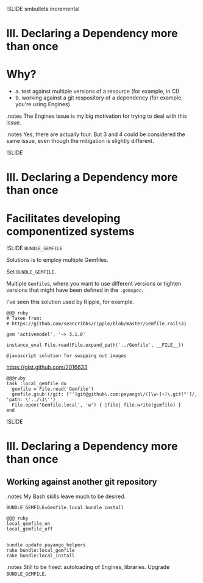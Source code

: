 !SLIDE smbullets incremental
# III. Declaring a Dependency more than once

# Why?

- a. test against multiple versions of a resource (for example, in CI)
- b. working against a git respository of a dependency (for example, you're using Engines)

.notes The Engines issue is my big motivation for trying to deal with this issue.

.notes Yes, there are actually four. But 3 and 4 could be considered the same
issue, even though the mitigation is slightly different.

!SLIDE
# III. Declaring a Dependency more than once
# Facilitates developing componentized systems

!SLIDE
`BUNDLE_GEMFILE`

Solutions is to employ multiple Gemfiles.

Set `BUNDLE_GEMFILE`.

Multiple `Gemfile`s, where you want to use different versions or tighten versions
that might have been defined in the `.gemspec`.

I've seen this solution used by Ripple, for example.

    @@@ ruby
    # Taken from:
    # https://github.com/seancribbs/ripple/blob/master/Gemfile.rails31

    gem 'activemodel', '~> 3.1.0'

    instance_eval File.read(File.expand_path('../Gemfile', __FILE__))

    @javascript solution for swapping out images

<https://gist.github.com/2016633>

    @@@ruby
    task :local_gemfile do
      gemfile = File.read('Gemfile')
      gemfile.gsub!(/git: ["']git@github\.com:payango\/([\w-]+)\.git["']/, 'path: \'../\1\'')
      File.open('Gemfile.local', 'w') { |file| file.write(gemfile) }
    end



!SLIDE
# III. Declaring a Dependency more than once
## Working against another git repository

.notes My Bash skills leave much to be desired.

    BUNDLE_GEMFILE=Gemfile.local bundle install

    @@@ ruby
    local_gemfile_on
    local_gemfile_off


    bundle update payango_helpers
    rake bundle:local_gemfile
    rake bundle:local_install


.notes Still to be fixed: autoloading of Engines, libraries.
Upgrade `BUNDLE_GEMFILE`.



